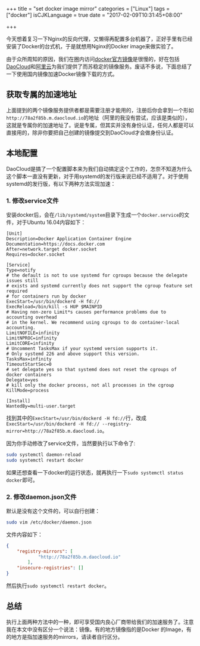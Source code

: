 +++
title = "set docker image mirror"
categories = ["Linux"]
tags = ["docker"]
isCJKLanguage = true
date = "2017-02-09T10:31:45+08:00"

+++

今天想着复习一下Nginx的反向代理，又懒得再配置多台机器了，正好手里有已经安装了Docker的台式机，于是就想用Nginx的Docker image来做实验了。

由于众所周知的原因，我们在圈内访问[docker官方镜像](https://hub.docker.com/)是很慢的，好在包括[DaoCloud](https://www.daocloud.io/)和[阿里云](https://dev.aliyun.com/search.html)为我们提供了而苏稳定的镜像服务。废话不多说，下面总结了一下使用国内镜像加速Docker镜像下载的方式。

## 获取专属的加速地址

上面提到的两个镜像服务提供者都是需要注册才能用的，注册后你会拿到一个形如`http://78a2f85b.m.daocloud.io`的地址（阿里的我没有尝试，应该是类似的），这就是专属你的加速地址了。说是专属，但其实并没有身份认证，任何人都是可以直接用的，除非你要把自己创建的镜像提交到DaoCloud才会做身份认证。

## 本地配置

DaoCloud是搞了一个配置脚本来为我们自动搞定这个工作的，怎奈不知道为什么这个脚本一直没有更新，对于用systemd的发行版来说已经不适用了。对于使用systemd的发行版，有以下两种方法实现加速：

### 1. 修改service文件

安装docker后，会在`/lib/systemd/system`目录下生成一个`docker.service`的文件，对于Ubuntu 16.04内容如下：

```nginx
[Unit]
Description=Docker Application Container Engine
Documentation=https://docs.docker.com
After=network.target docker.socket
Requires=docker.socket

[Service]
Type=notify
# the default is not to use systemd for cgroups because the delegate issues still
# exists and systemd currently does not support the cgroup feature set required
# for containers run by docker
ExecStart=/usr/bin/dockerd -H fd://
ExecReload=/bin/kill -s HUP $MAINPID
# Having non-zero Limit*s causes performance problems due to accounting overhead
# in the kernel. We recommend using cgroups to do container-local accounting.
LimitNOFILE=infinity
LimitNPROC=infinity
LimitCORE=infinity
# Uncomment TasksMax if your systemd version supports it.
# Only systemd 226 and above support this version.
TasksMax=infinity
TimeoutStartSec=0
# set delegate yes so that systemd does not reset the cgroups of docker containers
Delegate=yes
# kill only the docker process, not all processes in the cgroup
KillMode=process

[Install]
WantedBy=multi-user.target
```

找到其中的`ExecStart=/usr/bin/dockerd -H fd://`行，改成`ExecStart=/usr/bin/dockerd -H fd:// --registry-mirror=http://78a2f85b.m.daocloud.io`。

因为你手动修改了service文件，当然要执行以下命令了:

```bash
sudo systemctl daemon-reload
sudo systemctl restart docker
```

如果还想查看一下docker的运行状态，就再执行一下`sudo systemctl status docker`即可。

### 2. 修改daemon.json文件

默认是没有这个文件的，可以自行创建：

```bash
sudo vim /etc/docker/daemon.json
```

文件内容如下：

```json
{
    "registry-mirrors": [
            "http://78a2f85b.m.daocloud.io"
        ],
    "insecure-registries": []
}
```

然后执行`sudo systemctl restart docker`。



## 总结

执行上面两种方法中的一种，即可享受国内良心厂商带给我们的加速服务了。注意我在本文中没有区分一个说法：镜像。有的地方镜像指的是Docker 的Image，有的地方是指加速服务的mirrors，请读者自行区分。